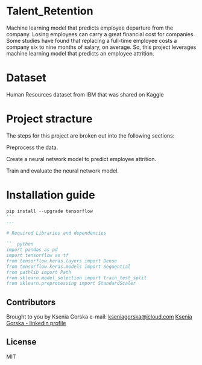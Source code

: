 # Talent_Retention

Machine learning model that predicts employee departure from the company.
Losing employees can carry a great financial cost for companies. Some studies have found that replacing a full-time employee costs a company six to nine months of salary, on average. So, this project leverages machine learning model that predicts an employee attrition.

# Dataset 
Human Resources dataset from IBM that was shared on Kaggle

# Project stracture
The steps for this project are broken out into the following sections:

Preprocess the data.

Create a neural network model to predict employee attrition.

Train and evaluate the neural network model.

# Installation guide 

``` python
pip install --upgrade tensorflow
'''
---

# Required Libraries and dependencies

``` python
import pandas as pd
import tensorflow as tf
from tensorflow.keras.layers import Dense
from tensorflow.keras.models import Sequential
from pathlib import Path
from sklearn.model_selection import train_test_split
from sklearn.preprocessing import StandardScaler
```

## Contributors
Brought to you by Ksenia Gorska 
e-mail: kseniagorska@icloud.com 
[Ksenia Gorska - linkedin profile](https://www.linkedin.com/in/ksenia-gorska/)


## License

MIT
